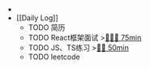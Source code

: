 -
- [[Daily Log]]
	- TODO 简历
	- TODO React框架面试 >[🍅🍅🍅 75min](#agenda-pomo://?t=f-1691469772942-1500%2Cf-1691471278911-1500%2Cf-1691472818027-1500)
	- TODO JS、TS练习 >[🍅🍅 50min](#agenda-pomo://?t=f-1691464423451-1500%2Cf-1691468260308-1500)
	- TODO leetcode